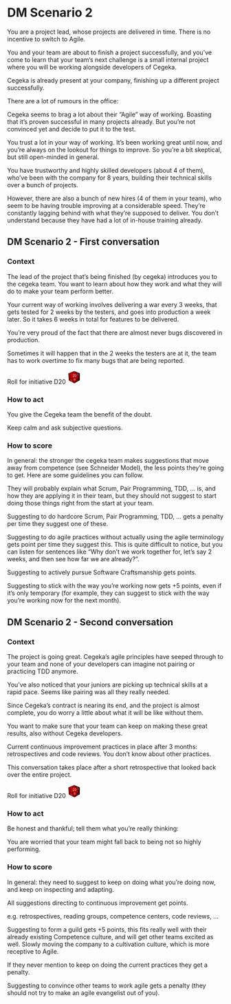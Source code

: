 [D20]: /images/d20.gif "D20"
[D10]: /images/d10.png "D10"
[D4]: /images/d4.png "D4"
# DM Scenario 2

You are a project lead, whose projects are delivered in time. There is no incentive to switch to Agile.

You and your team are about to finish a project successfully, and you’ve come to learn that your team’s next challenge is a small internal project where you will be working alongside developers of Cegeka.

Cegeka is already present at your company, finishing up a different project successfully. 

There are a lot of rumours in the office:

Cegeka seems to brag a lot about their “Agile” way of working. Boasting that it’s proven successful in many projects already. But you’re not convinced yet and decide to put it to the test.

You trust a lot in your way of working. It’s been working great until now, and you’re always on the lookout for things to improve. So you’re a bit skeptical, but still open-minded in general.

You have trustworthy and highly skilled developers (about 4 of them), who’ve been with the company for 8 years, building their technical skills over a bunch of projects.

However, there are also a bunch of new hires (4 of them in your team), who seem to be having trouble improving at a considerable speed. They’re constantly lagging behind with what they’re supposed to deliver. You don’t understand because they have had a lot of in-house training already.

## DM Scenario 2 - First conversation

### Context

The lead of the project that’s being finished (by cegeka) introduces you to the cegeka team. You want to learn about how they work and what they will do to make your team perform better.

Your current way of working involves delivering a war every 3 weeks, that gets tested for 2 weeks by the testers, and goes into production a week later. So it takes 6 weeks in total for features to be delivered. 

You’re very proud of the fact that there are almost never bugs discovered in production.

Sometimes it will happen that in the 2 weeks the testers are at it, the team has to work overtime to fix many bugs that are being reported.

Roll for initiative D20 ![D20] 

### How to act

You give the Cegeka team the benefit of the doubt.

Keep calm and ask subjective questions.

### How to score

In general: the stronger the cegeka team makes suggestions that move away from competence (see Schneider Model), the less points they’re going to get. Here are some guidelines you can follow.

They will probably explain what Scrum, Pair Programming, TDD, … is, and how they are applying it in their team, but they should not suggest to start doing those things right from the start at your team.

Suggesting to do hardcore Scrum, Pair Programming, TDD, … gets a penalty per time they suggest one of these.

Suggesting to do agile practices without actually using the agile terminology gets point per time they suggest this. This is quite difficult to notice, but you can listen for sentences like “Why don’t we work together for, let’s say 2 weeks, and then see how far we are already?”.

Suggesting to actively pursue Software Craftsmanship gets points.

Suggesting to stick with the way you’re working now gets +5 points, even if it’s only temporary (for example, they can suggest to stick with the way you’re working now for the next month).

## DM Scenario 2 - Second conversation

### Context

The project is going great. Cegeka’s agile principles have seeped through to your team and none of your developers can imagine not pairing or practicing TDD anymore.

You’ve also noticed that your juniors are picking up technical skills at a rapid pace. Seems like pairing was all they really needed.

Since Cegeka’s contract is nearing its end, and the project is almost complete, you do worry a little about what it will be like without them.

You want to make sure that your team can keep on making these great results, also without Cegeka developers.

Current continuous improvement practices in place after 3 months: retrospectives and code reviews. You don’t know about other practices.

This conversation takes place after a short retrospective that looked back over the entire project.

Roll for initiative D20 ![D20] 

### How to act

Be honest and thankful; tell them what you’re really thinking:

You are worried that your team might fall back to being not so highly performing.

### How to score

In general: they need to suggest to keep on doing what you’re doing now, and keep on inspecting and adapting.

All suggestions directing to continuous improvement get points.

e.g. retrospectives, reading groups, competence centers, code reviews, ...

Suggesting to form a guild gets +5 points, this fits really well with their already existing Competence culture, and will get other teams excited as well. Slowly moving the company to a cultivation culture, which is more receptive to Agile.

If they never mention to keep on doing the current practices they get a penalty.

Suggesting to convince other teams to work agile gets a penalty (they should not try to make an agile evangelist out of you).



